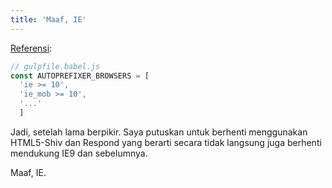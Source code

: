 ```yaml
---
title: 'Maaf, IE'
---
```

[Referensi](https://github.com/google/web-starter-kit "google/web-starter-kit"):

```js
// gulpfile.babel.js
const AUTOPREFIXER_BROWSERS = [
  'ie >= 10',
  'ie_mob >= 10',
  '...'
  ]
```

Jadi, setelah lama berpikir. Saya putuskan untuk berhenti menggunakan HTML5-Shiv dan Respond yang berarti secara tidak langsung juga berhenti mendukung IE9 dan sebelumnya.

Maaf, IE.
